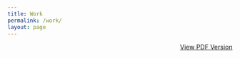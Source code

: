 ```yaml
---
title: Work
permalink: /work/
layout: page
---
```

<div style="text-align: right;" class="pdf-resume">
    <a href="/work/resume">View PDF Version</a>
</div>

<div class="resume-wrapper">

</div>

<style>
    .pdf-resume {
        text-align: right;        
    }
    .resume-wrapper {
        display: flex;
        justify-content: center;
        align-items: center;
        flex-direction: column;
    }
</style>